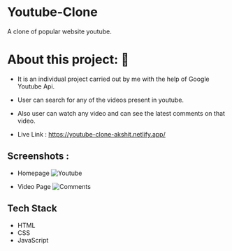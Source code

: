 # Youtube-Clone
A clone of popular website youtube.

# About this project: 🙌

* It is an individual project carried out by me with the help of Google Youtube Api.

* User can search for any of the videos present in youtube.

* Also user can watch any video and can see the latest comments on that video.

* Live Link : https://youtube-clone-akshit.netlify.app/

## Screenshots :
* Homepage
![Youtube](https://user-images.githubusercontent.com/56001279/171810615-84abd957-511f-40b3-8896-fad53e67ab6f.png)

* Video Page
![Comments](https://user-images.githubusercontent.com/56001279/171810672-bcd9e570-f2f5-4f6c-973b-f7de3340cda7.png)

## Tech Stack

* HTML
* CSS
* JavaScript



